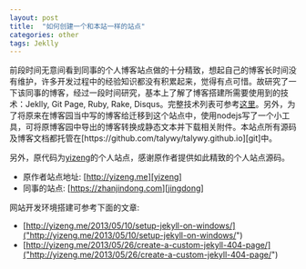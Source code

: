 ```yaml
---
layout: post
title:  "如何创建一个和本站一样的站点"
categories: other
tags: Jeklly
---
```



前段时间无意间看到同事的个人博客站点做的十分精致，想起自己的博客长时间没有维护，许多开发过程中的经验知识都没有积累起来，觉得有点可惜。故研究了一下该同事的博客，经过一段时间研究，基本上了解了博客搭建所需要使用到的技术：Jeklly, Git Page, Ruby, Rake, Disqus。完整技术列表可参考[这里]("https://github.com/yizeng/yizeng.me/wiki/Acknowledgements")。另外，为了将原来在博客园当中写的博客给迁移到这个站点中，使用nodejs写了一个小工具，可将原博客园中导出的博客转换成静态文本并下载相关附件。本站点所有源码及博客文档都托管在[https://github.com/talywy/talywy.github.io][git]中。

另外，原代码为[yizeng][yizeng]的个人站点，感谢原作者提供如此精致的个人站点源码。

* 原作者站点地址: [http://yizeng.me][yizeng]
* 同事的站点: [https://zhanjindong.com][jingdong]

网站开发环境搭建可参考下面的文章:

* [http://yizeng.me/2013/05/10/setup-jekyll-on-windows/]("http://yizeng.me/2013/05/10/setup-jekyll-on-windows/")
* [http://yizeng.me/2013/05/26/create-a-custom-jekyll-404-page/]("http://yizeng.me/2013/05/26/create-a-custom-jekyll-404-page/")

[git]: https://github.com/talywy/talywy.github.io "Source Code"
[yizeng]: http://yizeng.me "Personal site of YiZeng."
[jingdong]: https://zhanjindong.com "Personal site of JingDong Zhan"

